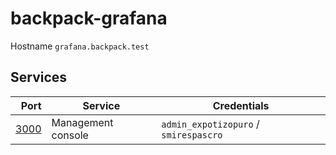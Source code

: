 # backpack-grafana

Hostname `grafana.backpack.test`

## Services

| Port | Service | Credentials
| ---: | ------- | -----------
| [3000](http://grafana.backpack.test:3000) | Management console | `admin_expotizopuro` / `smirespascro`
